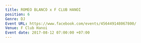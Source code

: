 ```yaml
---
title: ROMEO BLANCO x F CLUB HANOI
position: 6
Genre: DJ
Event URL: https://www.facebook.com/events/456449148067800/
Venue: F Club Hanoi
Event date: 2017-08-12 07:00:00 +07:00
---
```


